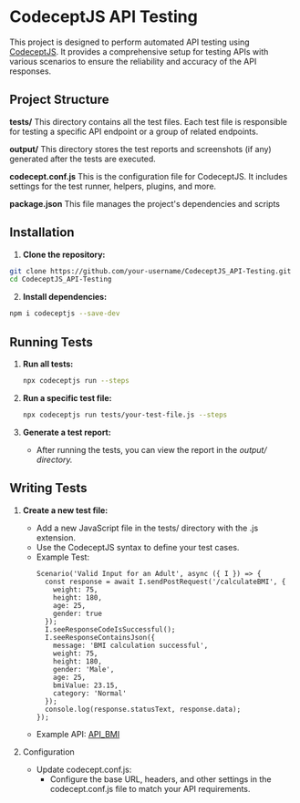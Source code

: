 # CodeceptJS API Testing
This project is designed to perform automated API testing using [CodeceptJS](https://codecept.io/). It provides a comprehensive setup for testing APIs with various scenarios to ensure the reliability and accuracy of the API responses.
## Project Structure
**tests/**
This directory contains all the test files. Each test file is responsible for testing a specific API endpoint or a group of related endpoints.

**output/**
This directory stores the test reports and screenshots (if any) generated after the tests are executed.

**codecept.conf.js**
This is the configuration file for CodeceptJS. It includes settings for the test runner, helpers, plugins, and more.

**package.json**
This file manages the project's dependencies and scripts
## Installation
1. **Clone the repository:**
  ```bash
  git clone https://github.com/your-username/CodeceptJS_API-Testing.git
  cd CodeceptJS_API-Testing
  ```
2. **Install dependencies:**

  ```bash
  npm i codeceptjs --save-dev
  ```
## Running Tests
1. **Run all tests:**
   ```bash
   npx codeceptjs run --steps
   ```
2. **Run a specific test file:**
   ```bash
   npx codeceptjs run tests/your-test-file.js --steps

   ```

3. **Generate a test report:**
   - After running the tests, you can view the report in the *output/ directory.*
## Writing Tests
1. **Create a new test file:**

   - Add a new JavaScript file in the tests/ directory with the .js extension.
   - Use the CodeceptJS syntax to define your test cases.
   - Example Test:
      ```code
      Scenario('Valid Input for an Adult', async ({ I }) => {
        const response = await I.sendPostRequest('/calculateBMI', {
          weight: 75,
          height: 180,
          age: 25,
          gender: true
        });
        I.seeResponseCodeIsSuccessful();
        I.seeResponseContainsJson({
          message: 'BMI calculation successful',
          weight: 75,
          height: 180,
          gender: 'Male',
          age: 25,
          bmiValue: 23.15,
          category: 'Normal'
        });
        console.log(response.statusText, response.data);
      });
      ```
    - Example API: [API_BMI](https://github.com/mhung2026/API_BMI)
2. Configuration
   - Update codecept.conf.js:
     - Configure the base URL, headers, and other settings in the codecept.conf.js file to match your API requirements.


